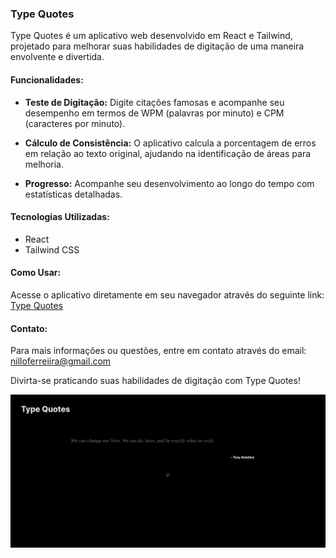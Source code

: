 ### Type Quotes

Type Quotes é um aplicativo web desenvolvido em React e Tailwind, projetado para melhorar suas habilidades de digitação de uma maneira envolvente e divertida.

#### Funcionalidades:

- **Teste de Digitação:** Digite citações famosas e acompanhe seu desempenho em termos de WPM (palavras por minuto) e CPM (caracteres por minuto).  

- **Cálculo de Consistência:** O aplicativo calcula a porcentagem de erros em relação ao texto original, ajudando na identificação de áreas para melhoria.
  
- **Progresso:** Acompanhe seu desenvolvimento ao longo do tempo com estatísticas detalhadas.

#### Tecnologias Utilizadas:

- React
- Tailwind CSS

#### Como Usar:

Acesse o aplicativo diretamente em seu navegador através do seguinte link: [Type Quotes](https://type-quotes.vercel.app/)

#### Contato:

Para mais informações ou questões, entre em contato através do email: [nilloferreiira@gmail.com](mailto:nilloferreiira@gmail.com)

Divirta-se praticando suas habilidades de digitação com Type Quotes!

![foto mais recente](/public/assets/readmeimg.png)